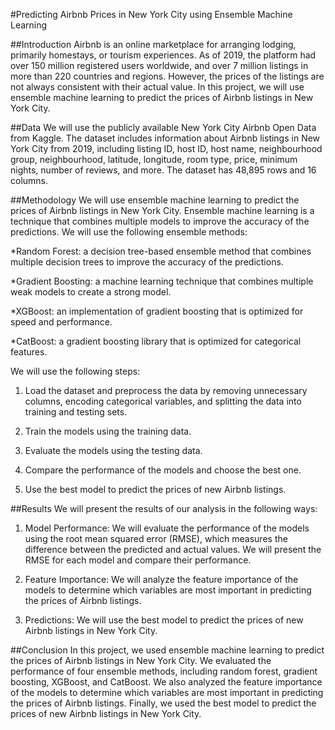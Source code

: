 #Predicting Airbnb Prices in New York City using Ensemble Machine Learning

##Introduction
Airbnb is an online marketplace for arranging lodging, primarily homestays, or tourism experiences. As of 2019, the platform had over 150 million registered users worldwide, and over 7 million listings in more than 220 countries and regions. However, the prices of the listings are not always consistent with their actual value. In this project, we will use ensemble machine learning to predict the prices of Airbnb listings in New York City.

##Data
We will use the publicly available New York City Airbnb Open Data from Kaggle. The dataset includes information about Airbnb listings in New York City from 2019, including listing ID, host ID, host name, neighbourhood group, neighbourhood, latitude, longitude, room type, price, minimum nights, number of reviews, and more. The dataset has 48,895 rows and 16 columns.

##Methodology
We will use ensemble machine learning to predict the prices of Airbnb listings in New York City. Ensemble machine learning is a technique that combines multiple models to improve the accuracy of the predictions. We will use the following ensemble methods:

*Random Forest: a decision tree-based ensemble method that combines multiple decision trees to improve the accuracy of the predictions.

*Gradient Boosting: a machine learning technique that combines multiple weak models to create a strong model.

*XGBoost: an implementation of gradient boosting that is optimized for speed and performance.

*CatBoost: a gradient boosting library that is optimized for categorical features.

We will use the following steps:

1. Load the dataset and preprocess the data by removing unnecessary columns, encoding categorical variables, and splitting the data into training and testing sets.

2. Train the models using the training data.

3. Evaluate the models using the testing data.

4. Compare the performance of the models and choose the best one.

5. Use the best model to predict the prices of new Airbnb listings.

##Results
We will present the results of our analysis in the following ways:

1. Model Performance: We will evaluate the performance of the models using the root mean squared error (RMSE), which measures the difference between the predicted and actual values. We will present the RMSE for each model and compare their performance.

2. Feature Importance: We will analyze the feature importance of the models to determine which variables are most important in predicting the prices of Airbnb listings.

3. Predictions: We will use the best model to predict the prices of new Airbnb listings in New York City.

##Conclusion
In this project, we used ensemble machine learning to predict the prices of Airbnb listings in New York City. We evaluated the performance of four ensemble methods, including random forest, gradient boosting, XGBoost, and CatBoost. We also analyzed the feature importance of the models to determine which variables are most important in predicting the prices of Airbnb listings. Finally, we used the best model to predict the prices of new Airbnb listings in New York City.
